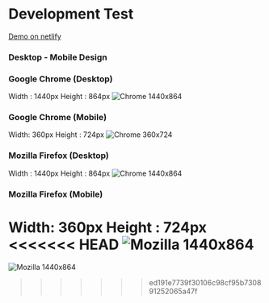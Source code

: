 # Development Test

[Demo on netlify](https://digifest-featured-collection.netlify.app/)

### Desktop - Mobile Design

### Google Chrome (Desktop)

Width : 1440px
Height : 864px
![Chrome 1440x864](https://i.ibb.co/3BT3pJq/chrome1440x864.png)

### Google Chrome (Mobile)

Width: 360px
Height : 724px
![Chrome 360x724](https://i.ibb.co/tHQyGrT/chrome360x754.png)

### Mozilla Firefox (Desktop)

Width : 1440px
Height : 864px
![Chrome 1440x864](https://i.ibb.co/VYjF9ns/mozilla1440x864.png)

### Mozilla Firefox (Mobile)

Width: 360px
Height : 724px
<<<<<<< HEAD
![Mozilla 1440x864](https://i.ibb.co/TWhShcx/mozilla360x754.png)
=======
![Mozilla 1440x864](https://i.ibb.co/BTbFy3m/m2ozilla360x754.png)
>>>>>>> ed191e7739f30106c98cf95b730891252065a47f
